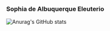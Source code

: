 ### Sophia de Albuquerque Eleuterio

![Anurag's GitHub stats](https://github-readme-stats.vercel.app/api?username=SophiaAlbuquerque&show_icons=true&theme=tokyonight)
